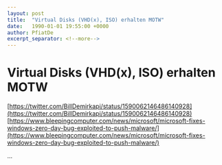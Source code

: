 ```yaml
---
layout: post
title:  "Virtual Disks (VHD(x), ISO) erhalten MOTW"
date:   1990-01-01 19:55:00 +0000
author: PfiatDe
excerpt_separator: <!--more-->
---
```


# Virtual Disks (VHD(x), ISO) erhalten MOTW
[https://twitter.com/BillDemirkapi/status/1590062146486140928](https://twitter.com/BillDemirkapi/status/1590062146486140928)
[https://www.bleepingcomputer.com/news/microsoft/microsoft-fixes-windows-zero-day-bug-exploited-to-push-malware/](https://www.bleepingcomputer.com/news/microsoft/microsoft-fixes-windows-zero-day-bug-exploited-to-push-malware/)

...
<!--more-->
